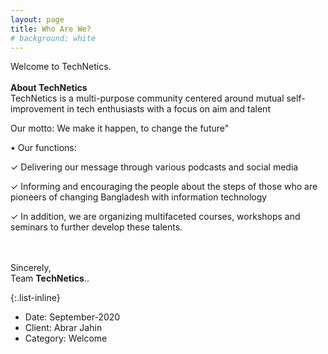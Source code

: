 ```yaml
---
layout: page
title: Who Are We?
# background: white
---
```


Welcome to TechNetics.
<br><br>
**About TechNetics**
<br>
TechNetics is a multi-purpose community centered around mutual self-improvement in tech enthusiasts with a focus on aim and talent

Our motto: We make it happen, to change the future"

• Our functions:

✓ Delivering our message through various podcasts and social media

✓ Informing and encouraging the people about the steps of those who are pioneers of changing Bangladesh with information technology

✓ In addition, we are organizing multifaceted courses, workshops and seminars to further develop these talents.

<br><br>
Sincerely,<br>
Team **TechNetics**..


{:.list-inline}
- Date: September-2020
- Client: Abrar Jahin
- Category: Welcome
